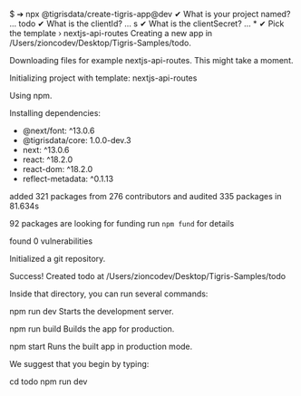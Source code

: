$ ➔ npx @tigrisdata/create-tigris-app@dev
✔ What is your project named? … todo
✔ What is the clientId? … s
✔ What is the clientSecret? … *
✔ Pick the template › nextjs-api-routes
Creating a new app in /Users/zioncodev/Desktop/Tigris-Samples/todo.

Downloading files for example nextjs-api-routes. This might take a moment.


Initializing project with template: nextjs-api-routes 

Using npm.

Installing dependencies:
- @next/font: ^13.0.6
- @tigrisdata/core: 1.0.0-dev.3
- next: ^13.0.6
- react: ^18.2.0
- react-dom: ^18.2.0
- reflect-metadata: ^0.1.13

added 321 packages from 276 contributors and audited 335 packages in 81.634s

92 packages are looking for funding
  run `npm fund` for details

found 0 vulnerabilities

Initialized a git repository.


Success! Created todo at /Users/zioncodev/Desktop/Tigris-Samples/todo

Inside that directory, you can run several commands:

  npm run dev
    Starts the development server.

  npm run build
    Builds the app for production.

  npm start
    Runs the built app in production mode.

We suggest that you begin by typing:

  cd todo
  npm run dev

